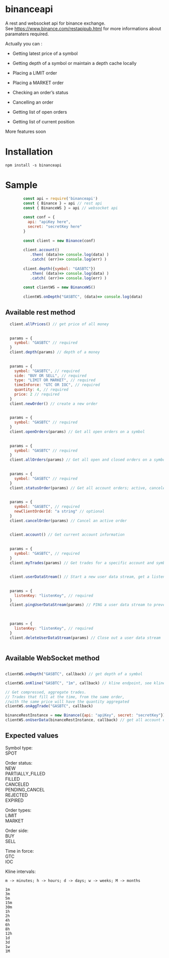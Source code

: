 # binanceapi
A rest and websocket api for binance exchange.  
See https://www.binance.com/restapipub.html for more informations about paramaters required.  
  
Actually you can :  
  - Getting latest price of a symbol

  - Getting depth of a symbol or maintain a depth cache locally

  - Placing a LIMIT order

  - Placing a MARKET order

  - Checking an order’s status

  - Cancelling an order

  - Getting list of open orders

  - Getting list of current position

More features soon


# Installation
    npm install -s binanceapi

# Sample
```js
        const api = require('binanceapi') 
        const { Binance } = api // rest api
        const { BinanceWS } = api // websocket api
        
        const conf = {
          api: "apiKey here",
          secret: "secretKey here"
        }
        
        const client = new Binance(conf)
        
        client.account()
           .then( (data)=> console.log(data) )
           .catch( (err)=> console.log(err) )
        
        client.depth({symbol: "GASBTC"})
           .then( (data)=> console.log(data) )
           .catch( (err)=> console.log(err) ) 
        
        const clientWS = new BinanceWS()
        
        clientWS.onDepth("GASBTC", (data)=> console.log(data)
 ```
  ## Available rest method
  ```js
    client.allPrices() // get price of all money
    
    
    params = {
      symbol: "GASBTC" // required
    }
    client.depth(params) // depth of a money
    
    
    params = {
      symbol: "GASBTC", // required
      side: "BUY OR SELL", // required
      type: "LIMIT OR MARKET", // required
      timeInForce: "GTC OR IOC", // required
      quantity: 4, // required
      price: 2 // required
    }
    client.newOrder() // create a new order
    
    
    params = {
      symbol: "GASBTC" // required
    }
    client.openOrders(params) // Get all open orders on a symbol
    
    
    params = {
      symbol: "GASBTC" // required
    }
    client.allOrders(params) // Get all open and closed orders on a symbol
    
    
    params = {
      symbol: "GASBTC" // required
    }
    client.statusOrder(params) // Get all account orders; active, canceled, or filled
    
    
    params = {
      symbol: "GASBTC", // required
      newClientOrderId: "a string" // optional
    }
    client.cancelOrder(params) // Cancel an active order
    
    
    client.account() // Get current account information
    
    
    params = {
      symbol: "GASBTC", // required
    }
    client.myTrades(params) // Get trades for a specific account and symbol
    
    
    client.userDataStream() // Start a new user data stream, get a listen key
    
    
    params = {
      listenKey: "listenKey", // required
    }
    client.pingUserDataStream(params) // PING a user data stream to prevent a time out
    
    
    
    params = {
      listenKey: "listenKey", // required
    }
    client.deleteUserDataStream(params) // Close out a user data stream
    
  ```
  
  
  ## Available WebSocket method
  
  
  ```js
  
  clientWS.onDepth("GASBTC", callback) // get depth of a symbol
  
  clientWS.onKline("GASBTC", "1m", callback) // kline endpoint, see kline section for more details
  
  // Get compressed, aggregate trades.
  // Trades that fill at the time, from the same order,
  //with the same price will have the quantity aggregated
  clientWS.onAggTrade("GASBTC", callback) 
  
  binanceRestInstance = new Binance({api: "apiKey", secret: "secretKey"})
  clientWS.onUserData(binanceRestInstance, callback) // get all account event
  
  ```
  
  ## Expected values
  
  Symbol type:  
   SPOT  
   
  Order status:  
   NEW  
   PARTIALLY_FILLED  
   FILLED  
   CANCELED  
   PENDING_CANCEL  
   REJECTED  
   EXPIRED  
  
  Order types:  
    LIMIT  
    MARKET  
  
  Order side:  
    BUY  
    SELL  
   
  Time in force:  
    GTC  
    IOC  
  
  Kline intervals:  

    m -> minutes; h -> hours; d -> days; w -> weeks; M -> months  

    1m  
    3m  
    5m  
    15m  
    30m  
    1h  
    2h  
    4h  
    6h  
    8h  
    12h  
    1d  
    3d  
    1w  
    1M  
  
  
  
  
  
  
